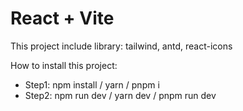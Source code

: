 # React + Vite

This project include library: tailwind, antd, react-icons

How to install this project:

- Step1: npm install / yarn / pnpm i
- Step2: npm run dev / yarn dev / pnpm run dev
